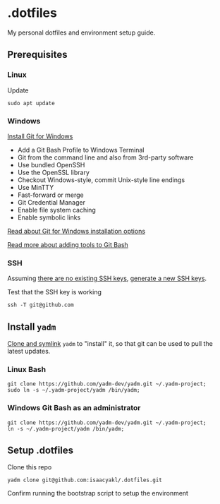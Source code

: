# .dotfiles

My personal dotfiles and environment setup guide.

## Prerequisites

### Linux

Update

```shell
sudo apt update
```

### Windows

[Install Git for Windows](https://publish.obsidian.md/git-doc/Installation#Git+installation)

- Add a Git Bash Profile to Windows Terminal
- Git from the command line and also from 3rd-party software
- Use bundled OpenSSH
- Use the OpenSSL library
- Checkout Windows-style, commit Unix-style line endings
- Use MinTTY
- Fast-forward or merge
- Git Credential Manager
- Enable file system caching
- Enable symbolic links

[Read about Git for Windows installation options](https://gist.github.com/bhagatabhijeet/e08bec472c1a7ee9fb5414b3192b0d3b)

[Read more about adding tools to Git Bash](https://gist.github.com/evanwill/0207876c3243bbb6863e65ec5dc3f058)

### SSH

Assuming [there are no existing SSH keys](https://docs.github.com/en/authentication/connecting-to-github-with-ssh/checking-for-existing-ssh-keys), [generate a new SSH keys](https://docs.github.com/en/authentication/connecting-to-github-with-ssh/generating-a-new-ssh-key-and-adding-it-to-the-ssh-agent).

Test that the SSH key is working

```shell
ssh -T git@github.com
```

## Install `yadm`

[Clone and symlink](https://yadm.io/docs/install#clone) `yadm` to "install" it, so that git can be used to pull the latest updates.

### Linux Bash

```shell
git clone https://github.com/yadm-dev/yadm.git ~/.yadm-project;
sudo ln -s ~/.yadm-project/yadm /bin/yadm;
```

### Windows Git Bash as an administrator

```shell
git clone https://github.com/yadm-dev/yadm.git ~/.yadm-project;
ln -s ~/.yadm-project/yadm /bin/yadm;
```

## Setup .dotfiles

Clone this repo

```shell
yadm clone git@github.com:isaacyakl/.dotfiles.git
```

Confirm running the bootstrap script to setup the environment

